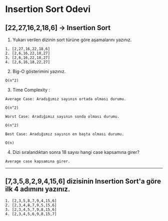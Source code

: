 # **Insertion Sort Odevi**
 ## **[22,27,16,2,18,6]** -> Insertion Sort

 1. Yukarı verilen dizinin sort türüne göre aşamalarını yazınız.

```
1. [2,27,16,22,18,6]
2. [2,6,16,22,18,27]
3. [2,6,16,22,18,27]
4. [2,6,16,18,22,27]
```

2. Big-O gösterimini yazınız.
 ```
 O(n^2)
 ```

3. Time Complexity :
```
Average Case: Aradığımız sayının ortada olması durumu.

O(n^2)
```
```
Worst Case: Aradığımız sayının sonda olması durumu.

O(n^2)
```
```
Best Case: Aradığımız sayının en başta olması durumu.

O(n)
```
4. Dizi sıralandıktan sonra 18 sayısı hangi case kapsamına girer?
```
Average case kapsamına girer.
```
---

## **[7,3,5,8,2,9,4,15,6]** dizisinin Insertion Sort'a göre ilk 4 adımını yazınız.

```
1. [2,3,5,8,7,9,4,15,6]
2. [2,3,4,8,7,9,5,15,6]
3. [2,3,4,5,7,9,8,15,6]
4. [2,3,4,5,6,9,8,15,7]
```

